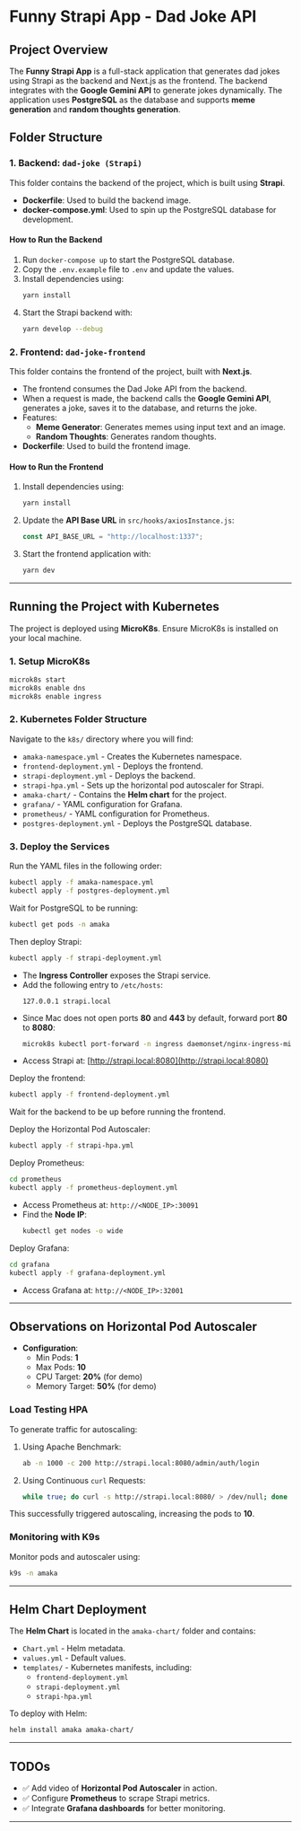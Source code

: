 # Funny Strapi App - Dad Joke API

## Project Overview

The **Funny Strapi App** is a full-stack application that generates dad jokes using Strapi as the backend and Next.js as the frontend. The backend integrates with the **Google Gemini API** to generate jokes dynamically. The application uses **PostgreSQL** as the database and supports **meme generation** and **random thoughts generation**.

## Folder Structure

### 1. Backend: `dad-joke (Strapi)`

This folder contains the backend of the project, which is built using **Strapi**.

- **Dockerfile**: Used to build the backend image.
- **docker-compose.yml**: Used to spin up the PostgreSQL database for development.

#### How to Run the Backend

1. Run `docker-compose up` to start the PostgreSQL database.
2. Copy the `.env.example` file to `.env` and update the values.
3. Install dependencies using:
   ```sh
   yarn install
   ```
4. Start the Strapi backend with:
   ```sh
   yarn develop --debug
   ```

### 2. Frontend: `dad-joke-frontend`

This folder contains the frontend of the project, built with **Next.js**.

- The frontend consumes the Dad Joke API from the backend.
- When a request is made, the backend calls the **Google Gemini API**, generates a joke, saves it to the database, and returns the joke.
- Features:
  - **Meme Generator**: Generates memes using input text and an image.
  - **Random Thoughts**: Generates random thoughts.
- **Dockerfile**: Used to build the frontend image.

#### How to Run the Frontend

1. Install dependencies using:
   ```sh
   yarn install
   ```
2. Update the **API Base URL** in `src/hooks/axiosInstance.js`:
   ```js
   const API_BASE_URL = "http://localhost:1337";
   ```
3. Start the frontend application with:
   ```sh
   yarn dev
   ```

---

## Running the Project with Kubernetes

The project is deployed using **MicroK8s**. Ensure MicroK8s is installed on your local machine.

### 1. Setup MicroK8s

```sh
microk8s start
microk8s enable dns
microk8s enable ingress
```

### 2. Kubernetes Folder Structure

Navigate to the `k8s/` directory where you will find:

- `amaka-namespace.yml` - Creates the Kubernetes namespace.
- `frontend-deployment.yml` - Deploys the frontend.
- `strapi-deployment.yml` - Deploys the backend.
- `strapi-hpa.yml` - Sets up the horizontal pod autoscaler for Strapi.
- `amaka-chart/` - Contains the **Helm chart** for the project.
- `grafana/` - YAML configuration for Grafana.
- `prometheus/` - YAML configuration for Prometheus.
- `postgres-deployment.yml` - Deploys the PostgreSQL database.

### 3. Deploy the Services

Run the YAML files in the following order:

```sh
kubectl apply -f amaka-namespace.yml
kubectl apply -f postgres-deployment.yml
```

Wait for PostgreSQL to be running:

```sh
kubectl get pods -n amaka
```

Then deploy Strapi:

```sh
kubectl apply -f strapi-deployment.yml
```

- The **Ingress Controller** exposes the Strapi service.
- Add the following entry to `/etc/hosts`:
  ```
  127.0.0.1 strapi.local
  ```
- Since Mac does not open ports **80** and **443** by default, forward port **80** to **8080**:
  ```sh
  microk8s kubectl port-forward -n ingress daemonset/nginx-ingress-microk8s-controller 8080:80
  ```
- Access Strapi at: [http://strapi.local:8080](http://strapi.local:8080)

Deploy the frontend:

```sh
kubectl apply -f frontend-deployment.yml
```

Wait for the backend to be up before running the frontend.

Deploy the Horizontal Pod Autoscaler:

```sh
kubectl apply -f strapi-hpa.yml
```

Deploy Prometheus:

```sh
cd prometheus
kubectl apply -f prometheus-deployment.yml
```

- Access Prometheus at: `http://<NODE_IP>:30091`
- Find the **Node IP**:
  ```sh
  kubectl get nodes -o wide
  ```

Deploy Grafana:

```sh
cd grafana
kubectl apply -f grafana-deployment.yml
```

- Access Grafana at: `http://<NODE_IP>:32001`

---

## Observations on Horizontal Pod Autoscaler

- **Configuration**:
  - Min Pods: **1**
  - Max Pods: **10**
  - CPU Target: **20%** (for demo)
  - Memory Target: **50%** (for demo)

### Load Testing HPA

To generate traffic for autoscaling:

1. Using Apache Benchmark:
   ```sh
   ab -n 1000 -c 200 http://strapi.local:8080/admin/auth/login
   ```
2. Using Continuous `curl` Requests:
   ```sh
   while true; do curl -s http://strapi.local:8080/ > /dev/null; done
   ```

This successfully triggered autoscaling, increasing the pods to **10**.

### Monitoring with K9s

Monitor pods and autoscaler using:

```sh
k9s -n amaka
```

---

## Helm Chart Deployment

The **Helm Chart** is located in the `amaka-chart/` folder and contains:

- `Chart.yml` - Helm metadata.
- `values.yml` - Default values.
- `templates/` - Kubernetes manifests, including:
  - `frontend-deployment.yml`
  - `strapi-deployment.yml`
  - `strapi-hpa.yml`

To deploy with Helm:

```sh
helm install amaka amaka-chart/
```

---

## TODOs

- ✅ Add video of **Horizontal Pod Autoscaler** in action.
- ✅ Configure **Prometheus** to scrape Strapi metrics.
- ✅ Integrate **Grafana dashboards** for better monitoring.

---
